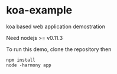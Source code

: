 koa-example
===========

koa based web application demostration

Need nodejs >=  v0.11.3

To run this demo, clone the repository then

	npm install
	node -harmony app


